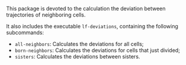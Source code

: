 This package is devoted to the calculation the deviation between trajectories of neighboring cells.

It also includes the executable `lf-deviations`, containing the following subcommands:

- `all-neighbors`: Calculates the deviations for all cells;
- `born-neighbors`: Calculates the deviations for cells that just divided;
- `sisters`: Calculates the deviations between sisters.
